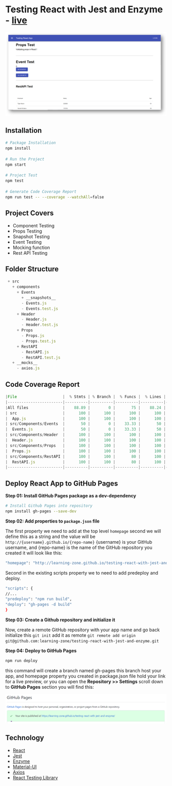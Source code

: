 # Testing React with Jest and Enzyme - [live](https://learning-zone.github.io/testing-react-with-jest-and-enzyme/)

<img src="assets/test-react.png" alt="Testing React using Jest and Enzyme" width="800px" />

## Installation

```bash
# Package Installation
npm install

# Run the Project
npm start

# Project Test
npm test

# Generate Code Coverage Report
npm run test -- --coverage --watchAll=false
```

## Project Covers

- Component Testing
- Props Testing
- Snapshot Testing
- Event Testing
- Mocking function
- Rest API Testing

## Folder Structure

```js
 + src
   + components
     + Events
	   + __snapshots__
	   - Events.js  
	   - Events.test.js
	 + Header
	   - Header.js
	   - Header.test.js
	 + Props
	   - Props.js
	   - Props.test.js
	 + RestAPI
	   - RestAPI.js
	   - RestAPI.test.js
   + __mocks__
     - axios.js
```

## Code Coverage Report

```js
|File                    |  % Stmts | % Branch |  % Funcs |  % Lines | Uncovered Line #s |
|------------------------|----------|----------|----------|----------|-------------------|
|All files               |    88.89 |        0 |       75 |    88.24 |                   |
| src                    |      100 |      100 |      100 |      100 |                   |
|  App.js                |      100 |      100 |      100 |      100 |                   |
| src/Components/Events  |       50 |        0 |    33.33 |       50 |                   |
|  Events.js             |       50 |        0 |    33.33 |       50 |             14,16 |
| src/Components/Header  |      100 |      100 |      100 |      100 |                   |
|  Header.js             |      100 |      100 |      100 |      100 |                   |
| src/Components/Props   |      100 |      100 |      100 |      100 |                   |
|  Props.js              |      100 |      100 |      100 |      100 |                   |
| src/Components/RestAPI |      100 |      100 |       80 |      100 |                   |
|  RestAPI.js            |      100 |      100 |       80 |      100 |                   |
|------------------------|----------|----------|----------|----------|-------------------|
```

## Deploy React App to GitHub Pages

**Step 01: Install GitHub Pages package as a dev-dependency**

```bash
# Install Github Pages into repository
npm install gh-pages --save-dev
```

**Step 02: Add properties to `package.json` file**

The first property we need to add at the top level `homepage` second we will define this as a string and the value will be `http://{username}.github.io/{repo-name}` {username} is your GitHub username, and {repo-name} is the name of the GitHub repository you created it will look like this:

```bash
"homepage": "http://learning-zone.github.io/testing-react-with-jest-and-enzyme"
```

Second in the existing scripts property we to need to add predeploy and deploy.

```bash
"scripts": {
//...
"predeploy": "npm run build",
"deploy": "gh-pages -d build"
}
```

**Step 03: Create a Github repository and initialize it**

Now, create a remote GitHub repository with your app name and go back initialize this `git init` add it as remote `git remote add origin git@github.com:learning-zone/testing-react-with-jest-and-enzyme.git`

**Step 04: Deploy to GitHub Pages**

```bash
npm run deploy
```

this command will create a branch named gh-pages this branch host your app, and homepage property you created in package.json file hold your link for a live preview, or you can open the **Repository >> Settings** scroll down to **GitHub Pages** section you will find this:

<img src="assets/github-pages.png" alt="Github Pages" />

## Technology

- [React](https://create-react-app.dev/docs/getting-started/)
- [Jest](https://jestjs.io/docs/en/getting-started.html)
- [Enzyme](https://enzymejs.github.io/enzyme/docs/installation/react-16.html)
- [Material-UI](https://material-ui.com/getting-started/installation/)
- [Axios](https://github.com/axios/axios)
- [React Testing Library](https://reactjs.org/docs/testing-recipes.html)
